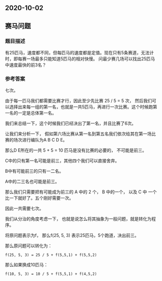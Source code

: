 ## 2020-10-02

## 赛马问题

### 题目描述

有25匹马，速度都不同，但每匹马的速度都是定值。现在只有5条赛道，无法计时，即每赛一场最多只能知道5匹马的相对快慢。
问最少赛几场可以找出25匹马中速度最快的前3名？

### 参考答案

七次。

由于每一匹马我们都需要比赛才行，因此至少先比赛 25 / 5 = 5 次， 然后我们可以选择出来每一组的第一名，也就是一共5匹马，再进行一次比赛。这个时候跑第一名的一定是总体第一名。

我们来总结一下，这个时候我们已经决出了第一名，并且比赛了6次。

让我们来分析一下， 假如第六场比赛从第一名到第五名我们依次给其在第一场比赛的场次进行编队为A B C D E。

那么D E所在的一共 5 + 5 = 10 匹马是没有比赛的必要的， 不可能是前三。

C中的只有第一名可能是前三，其他四个我们可以直接舍弃。

B中有可能前三的只有一二名。

A中的二三名也可能是前三。

那么我们只需要把有可能成为前三的 A 中的 2 个， B 中的一个， 以及 C 中 一个 比一下就好了。五个刚好需要一次。

因此一共需要七次。

我们从分治的角度考虑一下， 也就是说怎么将其抽象为一般问题，就是转化为程序。

将原问题表示为f， 那么f(25, 5, 3) 表示25匹马，5个跑道，决出前三。

那么原问题可以转化为：

```
f(25, 5, 3) = 25 / 5 + f(5,5,1) + f(5,5,2)
```

那么如果换成10匹马：

```
f(10, 5, 3) = 10 / 5 + f(5,5,1) + f(4,5,2)
```